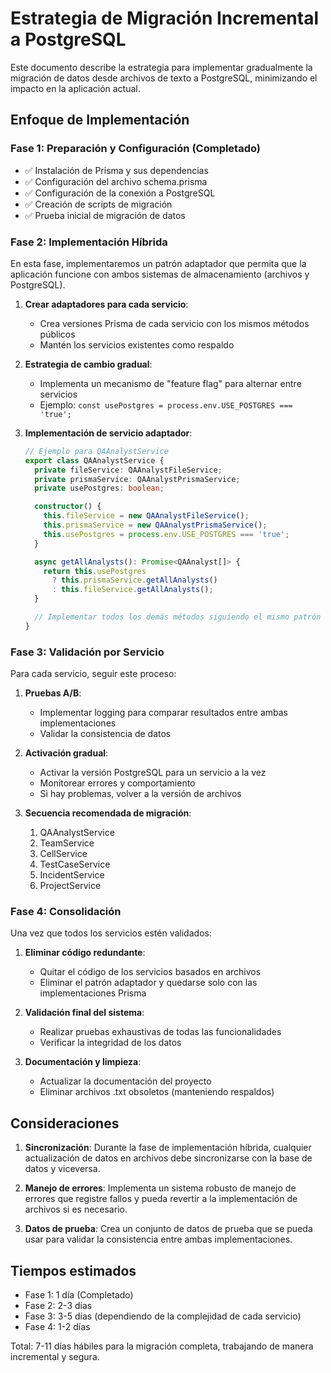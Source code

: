 # Estrategia de Migración Incremental a PostgreSQL

Este documento describe la estrategia para implementar gradualmente la migración de datos desde archivos de texto a PostgreSQL, minimizando el impacto en la aplicación actual.

## Enfoque de Implementación

### Fase 1: Preparación y Configuración (Completado)
- ✅ Instalación de Prisma y sus dependencias
- ✅ Configuración del archivo schema.prisma
- ✅ Configuración de la conexión a PostgreSQL
- ✅ Creación de scripts de migración
- ✅ Prueba inicial de migración de datos

### Fase 2: Implementación Híbrida
En esta fase, implementaremos un patrón adaptador que permita que la aplicación funcione con ambos sistemas de almacenamiento (archivos y PostgreSQL).

1. **Crear adaptadores para cada servicio**:
   - Crea versiones Prisma de cada servicio con los mismos métodos públicos
   - Mantén los servicios existentes como respaldo

2. **Estrategia de cambio gradual**:
   - Implementa un mecanismo de "feature flag" para alternar entre servicios
   - Ejemplo: `const usePostgres = process.env.USE_POSTGRES === 'true';`

3. **Implementación de servicio adaptador**:
   ```typescript
   // Ejemplo para QAAnalystService
   export class QAAnalystService {
     private fileService: QAAnalystFileService;
     private prismaService: QAAnalystPrismaService;
     private usePostgres: boolean;

     constructor() {
       this.fileService = new QAAnalystFileService();
       this.prismaService = new QAAnalystPrismaService();
       this.usePostgres = process.env.USE_POSTGRES === 'true';
     }

     async getAllAnalysts(): Promise<QAAnalyst[]> {
       return this.usePostgres 
         ? this.prismaService.getAllAnalysts() 
         : this.fileService.getAllAnalysts();
     }

     // Implementar todos los demás métodos siguiendo el mismo patrón
   }
   ```

### Fase 3: Validación por Servicio
Para cada servicio, seguir este proceso:

1. **Pruebas A/B**:
   - Implementar logging para comparar resultados entre ambas implementaciones
   - Validar la consistencia de datos
   
2. **Activación gradual**:
   - Activar la versión PostgreSQL para un servicio a la vez
   - Monitorear errores y comportamiento
   - Si hay problemas, volver a la versión de archivos

3. **Secuencia recomendada de migración**:
   1. QAAnalystService
   2. TeamService
   3. CellService
   4. TestCaseService
   5. IncidentService
   6. ProjectService

### Fase 4: Consolidación
Una vez que todos los servicios estén validados:

1. **Eliminar código redundante**:
   - Quitar el código de los servicios basados en archivos
   - Eliminar el patrón adaptador y quedarse solo con las implementaciones Prisma

2. **Validación final del sistema**:
   - Realizar pruebas exhaustivas de todas las funcionalidades
   - Verificar la integridad de los datos

3. **Documentación y limpieza**:
   - Actualizar la documentación del proyecto
   - Eliminar archivos .txt obsoletos (manteniendo respaldos)

## Consideraciones

1. **Sincronización**:
   Durante la fase de implementación híbrida, cualquier actualización de datos en archivos debe sincronizarse con la base de datos y viceversa.

2. **Manejo de errores**:
   Implementa un sistema robusto de manejo de errores que registre fallos y pueda revertir a la implementación de archivos si es necesario.

3. **Datos de prueba**:
   Crea un conjunto de datos de prueba que se pueda usar para validar la consistencia entre ambas implementaciones.

## Tiempos estimados

- Fase 1: 1 día (Completado)
- Fase 2: 2-3 días
- Fase 3: 3-5 días (dependiendo de la complejidad de cada servicio)
- Fase 4: 1-2 días

Total: 7-11 días hábiles para la migración completa, trabajando de manera incremental y segura.
